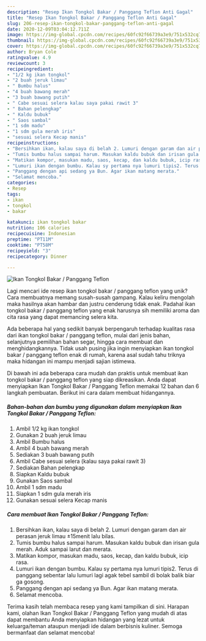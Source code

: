 ```yaml
---
description: "Resep Ikan Tongkol Bakar / Panggang Teflon Anti Gagal"
title: "Resep Ikan Tongkol Bakar / Panggang Teflon Anti Gagal"
slug: 206-resep-ikan-tongkol-bakar-panggang-teflon-anti-gagal
date: 2020-12-09T03:04:12.711Z
image: https://img-global.cpcdn.com/recipes/60fc92f66739a3e9/751x532cq70/ikan-tongkol-bakar-panggang-teflon-foto-resep-utama.jpg
thumbnail: https://img-global.cpcdn.com/recipes/60fc92f66739a3e9/751x532cq70/ikan-tongkol-bakar-panggang-teflon-foto-resep-utama.jpg
cover: https://img-global.cpcdn.com/recipes/60fc92f66739a3e9/751x532cq70/ikan-tongkol-bakar-panggang-teflon-foto-resep-utama.jpg
author: Bryan Cole
ratingvalue: 4.9
reviewcount: 3
recipeingredient:
- "1/2 kg ikan tongkol"
- "2 buah jeruk limau"
- " Bumbu halus"
- "4 buah bawang merah"
- "3 buah bawang putih"
- " Cabe sesuai selera kalau saya pakai rawit 3"
- " Bahan pelengkap"
- " Kaldu bubuk"
- " Saos sambal"
- "1 sdm madu"
- "1 sdm gula merah iris"
- "sesuai selera Kecap manis"
recipeinstructions:
- "Bersihkan ikan, kalau saya di belah 2. Lumuri dengan garam dan air perasan jeruk limau ±15menit lalu bilas."
- "Tumis bumbu halus sampai harum. Masukan kaldu bubuk dan irisan gula merah. Aduk sampai larut dan merata."
- "Matikan kompor, masukan madu, saos, kecap, dan kaldu bubuk, icip rasa."
- "Lumuri ikan dengan bumbu. Kalau sy pertama nya lumuri tipis2. Terus di panggang sebentar lalu lumuri lagi agak tebel sambil di bolak balik biar ga gosong."
- "Panggang dengan api sedang ya Bun. Agar ikan matang merata."
- "Selamat mencoba."
categories:
- Resep
tags:
- ikan
- tongkol
- bakar

katakunci: ikan tongkol bakar 
nutrition: 106 calories
recipecuisine: Indonesian
preptime: "PT11M"
cooktime: "PT58M"
recipeyield: "3"
recipecategory: Dinner

---
```



![Ikan Tongkol Bakar / Panggang Teflon](https://img-global.cpcdn.com/recipes/60fc92f66739a3e9/751x532cq70/ikan-tongkol-bakar-panggang-teflon-foto-resep-utama.jpg)

Lagi mencari ide resep ikan tongkol bakar / panggang teflon yang unik? Cara membuatnya memang susah-susah gampang. Kalau keliru mengolah maka hasilnya akan hambar dan justru cenderung tidak enak. Padahal ikan tongkol bakar / panggang teflon yang enak harusnya sih memiliki aroma dan cita rasa yang dapat memancing selera kita.

Ada beberapa hal yang sedikit banyak berpengaruh terhadap kualitas rasa dari ikan tongkol bakar / panggang teflon, mulai dari jenis bahan, selanjutnya pemilihan bahan segar, hingga cara membuat dan menghidangkannya. Tidak usah pusing jika ingin menyiapkan ikan tongkol bakar / panggang teflon enak di rumah, karena asal sudah tahu triknya maka hidangan ini mampu menjadi sajian istimewa.




Di bawah ini ada beberapa cara mudah dan praktis untuk membuat ikan tongkol bakar / panggang teflon yang siap dikreasikan. Anda dapat menyiapkan Ikan Tongkol Bakar / Panggang Teflon memakai 12 bahan dan 6 langkah pembuatan. Berikut ini cara dalam membuat hidangannya.

<!--inarticleads1-->

##### Bahan-bahan dan bumbu yang digunakan dalam menyiapkan Ikan Tongkol Bakar / Panggang Teflon:

1. Ambil 1/2 kg ikan tongkol
1. Gunakan 2 buah jeruk limau
1. Ambil  Bumbu halus
1. Ambil 4 buah bawang merah
1. Sediakan 3 buah bawang putih
1. Ambil  Cabe sesuai selera (kalau saya pakai rawit 3)
1. Sediakan  Bahan pelengkap
1. Siapkan  Kaldu bubuk
1. Gunakan  Saos sambal
1. Ambil 1 sdm madu
1. Siapkan 1 sdm gula merah iris
1. Gunakan sesuai selera Kecap manis




<!--inarticleads2-->

##### Cara membuat Ikan Tongkol Bakar / Panggang Teflon:

1. Bersihkan ikan, kalau saya di belah 2. Lumuri dengan garam dan air perasan jeruk limau ±15menit lalu bilas.
1. Tumis bumbu halus sampai harum. Masukan kaldu bubuk dan irisan gula merah. Aduk sampai larut dan merata.
1. Matikan kompor, masukan madu, saos, kecap, dan kaldu bubuk, icip rasa.
1. Lumuri ikan dengan bumbu. Kalau sy pertama nya lumuri tipis2. Terus di panggang sebentar lalu lumuri lagi agak tebel sambil di bolak balik biar ga gosong.
1. Panggang dengan api sedang ya Bun. Agar ikan matang merata.
1. Selamat mencoba.




Terima kasih telah membaca resep yang kami tampilkan di sini. Harapan kami, olahan Ikan Tongkol Bakar / Panggang Teflon yang mudah di atas dapat membantu Anda menyiapkan hidangan yang lezat untuk keluarga/teman ataupun menjadi ide dalam berbisnis kuliner. Semoga bermanfaat dan selamat mencoba!

